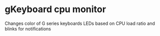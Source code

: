 # gKeyboard cpu monitor
Changes color of G series keyboards LEDs based on CPU load ratio and blinks for notifications
